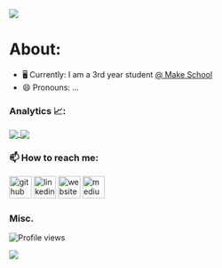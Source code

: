 <img src="https://capsule-render.vercel.app/api?type=egg&color=timeGradient&fontAlign=50&animation=fadeIn&text=Hey, I'm Josh!%20&height=250&fontSize=110&textBg=transparent%" />

# About:
- 🖥 Currently: I am a 3rd year student <a href="https://www.makeschool.com/portfolio/joshua-riley">@ Make School</a>
- 😄 Pronouns: ...


### Analytics 📈:

<a href="https://justjoshriley.github.io/justjoshriley/">
  <img align="center" src="https://github-readme-stats.vercel.app/api/top-langs/?username=justjoshriley&layout=compact&theme=vue" />
</a>
<a href="https://justjoshriley.github.io/justjoshriley/">
  <img align="center" src="https://github-readme-stats.vercel.app/api?username=justjoshriley&hide=issues&count_private=true&theme=vue" />
</a>



### 📫 How to reach me:

[<img src='https://cdn.jsdelivr.net/npm/simple-icons@3.0.1/icons/github.svg' alt='github' height='40'>](https://github.com/https://github.com/JustJoshRiley)  [<img src='https://cdn.jsdelivr.net/npm/simple-icons@3.0.1/icons/linkedin.svg' alt='linkedin' height='40'>](https://www.linkedin.com/in/https://www.linkedin.com/in/joshua-william-riley//)  [<img src='https://cdn.jsdelivr.net/npm/simple-icons@3.0.1/icons/icloud.svg' alt='website' height='40'>](https://justjoshriley.github.io/justjoshriley/)  [<img src='https://cdn.jsdelivr.net/npm/simple-icons@3.0.1/icons/medium.svg' alt='medium' height='40'>](https://justjoshriley.medium.com) 

### Misc.
![Profile views](https://gpvc.arturio.dev/justjoshriley)


<img style="transform=scaleY(1.5)" src="https://capsule-render.vercel.app/api?type=egg&color=timeGradient&fontAlign=50&animation=twinkling" />

<!--
**JustJoshRiley/justjoshriley** is a ✨ _special_ ✨ repository because its `README.md` (this file) appears on your GitHub profile.

Here are some ideas to get you started:

- 🔭 I’m currently working on ...
- 🌱 I’m currently learning ...
- 👯 I’m looking to collaborate on ...
- 🤔 I’m looking for help with ...
- 💬 Ask me about ...
- ⚡ Fun fact: ...
-->


